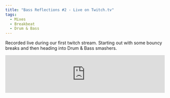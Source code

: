 ```yaml
---
title: "Bass Reflections #2 - Live on Twitch.tv"
tags: 
  - Mixes
  - Breakbeat
  - Drum & Bass
---
```


Recorded live during our first twitch stream.  Starting out with some bouncy breaks and then heading into Drum & Bass smashers.

<iframe width="100%" height="120" src="https://www.mixcloud.com/widget/iframe/?hide_cover=1&feed=%2Fbassreflections%2Fbass-reflections-2016-05-21%2F" frameborder="0"></iframe>